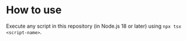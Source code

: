# How to use

Execute any script in this repository (in Node.js 18 or later) using `npx tsx <script-name>`.
